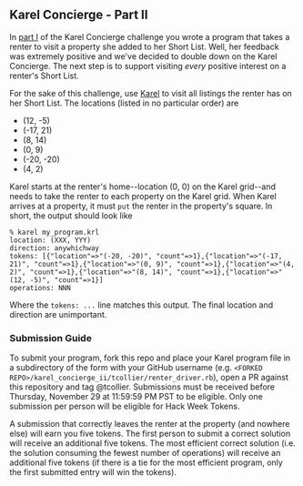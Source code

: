 ## Karel Concierge - Part II

In [part I](../karel_concierge/) of the Karel Concierge challenge you wrote a
program that takes a renter to visit a property she added to her Short List. Well, her
feedback was extremely positive and we've decided to double down on the Karel
Concierge. The next step is to support visiting _every_ positive interest on a
renter's Short List.

For the sake of this challenge, use
[Karel](https://github.com/apartmentlist/karel-interpreter) to visit all
listings the renter has on her Short List. The locations (listed in no particular order)
are

* (12, -5)
* (-17, 21)
* (8, 14)
* (0, 9)
* (-20, -20)
* (4, 2)

Karel starts at the renter's home--location (0, 0)
on the Karel grid--and needs to take the renter to each property
on the Karel grid. When Karel arrives at a property, it must `put` the renter in
the property's square. In short, the output should look like

```
% karel my_program.krl
location: (XXX, YYY)
direction: anywhichway
tokens: [{"location"=>"(-20, -20)", "count"=>1},{"location"=>"(-17, 21)", "count"=>1},{"location"=>"(0, 9)", "count"=>1},{"location"=>"(4, 2)", "count"=>1},{"location"=>"(8, 14)", "count"=>1},{"location"=>"(12, -5)", "count"=>1}]
operations: NNN
```

Where the `tokens: ...` line matches this output. The final location and
direction are unimportant.

### Submission Guide

To submit your program, fork this repo and place your Karel program file in a
subdirectory of the form with your GitHub username (e.g. `<FORKED REPO>/karel_concierge_ii/tcollier/renter_driver.rb`), open a PR against this repository and tag @tcollier. Submissions must be received before Thursday,
November 29 at 11:59:59 PM PST to be eligible. Only one submission per person will
be eligible for Hack Week Tokens.

A submission that correctly leaves the renter at the property (and nowhere else) will
earn you five tokens. The first person to submit a correct solution will receive an
additional five tokens. The most efficient correct solution (i.e. the solution consuming
the fewest number of operations) will receive an additional five tokens (if there is
a tie for the most efficient program, only the first submitted entry will win the tokens).
